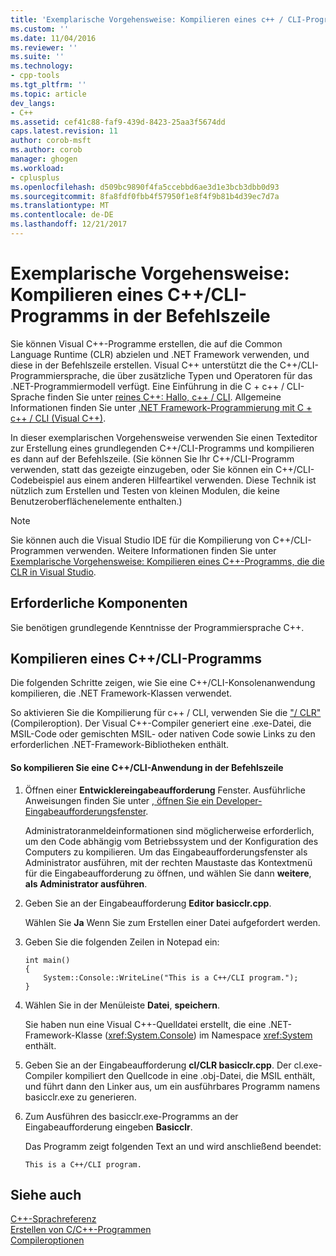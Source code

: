 ```yaml
---
title: 'Exemplarische Vorgehensweise: Kompilieren eines c++ / CLI-Programms in der Befehlszeile | Microsoft Docs'
ms.custom: ''
ms.date: 11/04/2016
ms.reviewer: ''
ms.suite: ''
ms.technology:
- cpp-tools
ms.tgt_pltfrm: ''
ms.topic: article
dev_langs:
- C++
ms.assetid: cef41c88-faf9-439d-8423-25aa3f5674dd
caps.latest.revision: 11
author: corob-msft
ms.author: corob
manager: ghogen
ms.workload:
- cplusplus
ms.openlocfilehash: d509bc9890f4fa5ccebbd6ae3d1e3bcb3dbb0d93
ms.sourcegitcommit: 8fa8fdf0fbb4f57950f1e8f4f9b81b4d39ec7d7a
ms.translationtype: MT
ms.contentlocale: de-DE
ms.lasthandoff: 12/21/2017
---
```

# <a name="walkthrough-compiling-a-ccli-program-on-the-command-line"></a>Exemplarische Vorgehensweise: Kompilieren eines C++/CLI-Programms in der Befehlszeile
Sie können Visual C++-Programme erstellen, die auf die Common Language Runtime (CLR) abzielen und .NET Framework verwenden, und diese in der Befehlszeile erstellen. Visual C++ unterstützt die the C++/CLI-Programmiersprache, die über zusätzliche Typen und Operatoren für das .NET-Programmiermodell verfügt. Eine Einführung in die C + c++ / CLI-Sprache finden Sie unter [reines C++: Hallo, c++ / CLI](http://msdn.microsoft.com/magazine/cc163681.aspx). Allgemeine Informationen finden Sie unter [.NET Framework-Programmierung mit C + c++ / CLI (Visual C++)](../dotnet/dotnet-programming-with-cpp-cli-visual-cpp.md).  
  
 In dieser exemplarischen Vorgehensweise verwenden Sie einen Texteditor zur Erstellung eines grundlegenden C++/CLI-Programms und kompilieren es dann auf der Befehlszeile. (Sie können Sie Ihr C++/CLI-Programm verwenden, statt das gezeigte einzugeben, oder Sie können ein C++/CLI-Codebeispiel aus einem anderen Hilfeartikel verwenden. Diese Technik ist nützlich zum Erstellen und Testen von kleinen Modulen, die keine Benutzeroberflächenelemente enthalten.)  
  
> [!NOTE]
>  Sie können auch die Visual Studio IDE für die Kompilierung von C++/CLI-Programmen verwenden. Weitere Informationen finden Sie unter [Exemplarische Vorgehensweise: Kompilieren eines C++-Programms, die die CLR in Visual Studio](../ide/walkthrough-compiling-a-cpp-program-that-targets-the-clr-in-visual-studio.md).  
  
## <a name="prerequisites"></a>Erforderliche Komponenten  
 Sie benötigen grundlegende Kenntnisse der Programmiersprache C++.  
  
## <a name="compiling-a-ccli-program"></a>Kompilieren eines C++/CLI-Programms  
 Die folgenden Schritte zeigen, wie Sie eine C++/CLI-Konsolenanwendung kompilieren, die .NET Framework-Klassen verwendet.  
  
 So aktivieren Sie die Kompilierung für c++ / CLI, verwenden Sie die ["/ CLR"](../build/reference/clr-common-language-runtime-compilation.md) (Compileroption). Der Visual C++-Compiler generiert eine .exe-Datei, die MSIL-Code oder gemischten MSIL- oder nativen Code sowie Links zu den erforderlichen .NET-Framework-Bibliotheken enthält.  
  
#### <a name="to-compile-a-ccli-application-on-the-command-line"></a>So kompilieren Sie eine C++/CLI-Anwendung in der Befehlszeile  
  
1.  Öffnen einer **Entwicklereingabeaufforderung** Fenster. Ausführliche Anweisungen finden Sie unter [, öffnen Sie ein Developer-Eingabeaufforderungsfenster](../build/building-on-the-command-line.md#developer_command_prompt).  
  
     Administratoranmeldeinformationen sind möglicherweise erforderlich, um den Code abhängig vom Betriebssystem und der Konfiguration des Computers zu kompilieren. Um das Eingabeaufforderungsfenster als Administrator ausführen, mit der rechten Maustaste das Kontextmenü für die Eingabeaufforderung zu öffnen, und wählen Sie dann **weitere**, **als Administrator ausführen**.  
  
2.  Geben Sie an der Eingabeaufforderung **Editor basicclr.cpp**.  
  
     Wählen Sie **Ja** Wenn Sie zum Erstellen einer Datei aufgefordert werden.  
  
3.  Geben Sie die folgenden Zeilen in Notepad ein:  
  
    ```  
    int main()  
    {  
        System::Console::WriteLine("This is a C++/CLI program.");  
    }  
    ```  
  
4.  Wählen Sie in der Menüleiste **Datei**, **speichern**.  
  
     Sie haben nun eine Visual C++-Quelldatei erstellt, die eine .NET-Framework-Klasse (<xref:System.Console>) im Namespace <xref:System> enthält.  
  
5.  Geben Sie an der Eingabeaufforderung **cl/CLR basicclr.cpp**. Der cl.exe-Compiler kompiliert den Quellcode in eine .obj-Datei, die MSIL enthält, und führt dann den Linker aus, um ein ausführbares Programm namens basicclr.exe zu generieren.  
  
6.  Zum Ausführen des basicclr.exe-Programms an der Eingabeaufforderung eingeben **Basicclr**.  
  
     Das Programm zeigt folgenden Text an und wird anschließend beendet:  
  
    ```Output  
    This is a C++/CLI program.  
    ```  
  
## <a name="see-also"></a>Siehe auch  
 [C++-Sprachreferenz](../cpp/cpp-language-reference.md)   
 [Erstellen von C/C++-Programmen](../build/building-c-cpp-programs.md)   
 [Compileroptionen](../build/reference/compiler-options.md)